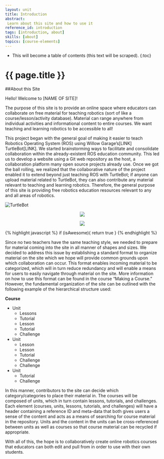 ```yaml
---
layout: unit
title: Introduction
abstract:
 Learn about this site and how to use it
reference_id: introduction
tags: [introduction, about]
skills: [about]
topics: [course-elements]
---
```




* This will become a table of contents (this text will be scraped).
{:toc}

# {{ page.title }}

##About this Site

Hello! Welcome to [NAME OF SITE]!

The purpose of this site is to provide an online space where educators can collaborate on free material for teaching robotics (sort of like a course/lesson/activity database).  Material can range anywhere from individual activities and informational content to entire courses.  We want teaching and learning robotics to be accessible to all!

This project began with the general goal of making it easier to teach Robotics Operating System (ROS) using Willow Garage’s[LINK] TurtleBot[LINK].  We started brainstorming ways to facilitate and consolidate collaboration within the already-existent ROS education community.  This led us to develop a website using a Git web repository as the host, a collaboration platform many open source projects already use.  Once we got the ball rolling, we realized that the collaborative nature of the project enabled it to extend beyond just teaching ROS with TurtleBot; if anyone can upload material related to TurtleBot, they can also contribute any material relevant to teaching and learning robotics.  Therefore, the general purpose of this site is providing free robotics education resources relevant to any and all areas of robotics.


![TurtleBot](http://cdn2.ubergizmo.com/wp-content/uploads/2011/04/TurtleBot-Front-640w.png)

<p align="center">
  <img src="http://cdn2.ubergizmo.com/wp-content/uploads/2011/04/TurtleBot-Front-640w.png"/>
</p>


<p align="center">
  <img src="{{site.baseurl}}/img/fork.png"/>
</p>



{% highlight javascript %}
if (isAwesome){
  return true
}
{% endhighlight %}

Since no two teachers have the same teaching style, we needed to prepare for material coming into the site in all manner of shapes and sizes.  We decided to address this issue by establishing a standard format to organize material on the site which we hope will provide common grounds upon which collaboration can occur.  This format enables incoming material to be categorized, which will in turn reduce redundancy and will enable a means for users to easily navigate through material on the site.  More information on how to use this format can be found in the course “Making a Course.”  However, the fundamental organization of the site can be outlined with the following example of the hierarchical structure used:

**Course**

* Unit
   * Lessons
   * Tutorial
   * Lesson
   * Tutorial
   * Challenge
* Unit
   * Lesson
   * Lesson
   * Tutorial
   * Challenge
   * Challenge
* Unit
   * Tutorial
   * Challenge

In this manner, contributors to the site can decide which category/categories to place their material in.  The courses will be composed of units, which in turn contain lessons, tutorials, and challenges.  Each element (courses, units, lessons, tutorials, and challenges) will have a header containing a reference ID and meta-data that both gives users a sense of the content and acts as a means of searching for course material in the repository. Units and the content in the units can be cross-referenced between units as well as courses so that course material can be recycled if appropriate. 

With all of this, the hope is to collaboratively create online robotics courses that educators can both edit and pull from in order to use with their own students.

